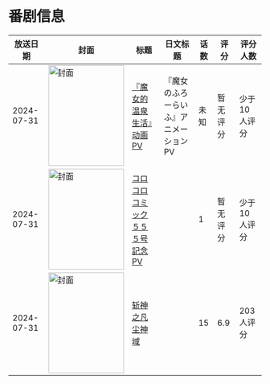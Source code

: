 # 番剧信息

|放送日期|封面|标题|日文标题|话数|评分|评分人数|
|---|---|---|---|---|---|---|
|2024-07-31|<img src="https://lain.bgm.tv/pic/cover/c/59/68/506304_tAZFF.jpg" alt="封面" style="width:150px;height:200px;object-fit:cover;">|[『魔女的温泉生活』动画PV](https://bangumi.tv/subject/506304)|『魔女のふろーらいふ』アニメーションPV|未知|暂无评分|少于10人评分|
|2024-07-31|<img src="https://lain.bgm.tv/pic/cover/c/0a/d4/508621_mmIee.jpg" alt="封面" style="width:150px;height:200px;object-fit:cover;">|[コロコロコミック５５５号記念PV](https://bangumi.tv/subject/508621)||1|暂无评分|少于10人评分|
|2024-07-31|<img src="https://lain.bgm.tv/pic/cover/c/6b/30/398799_z1il7.jpg" alt="封面" style="width:150px;height:200px;object-fit:cover;">|[斩神之凡尘神域](https://bangumi.tv/subject/398799)||15|6.9|203人评分|
